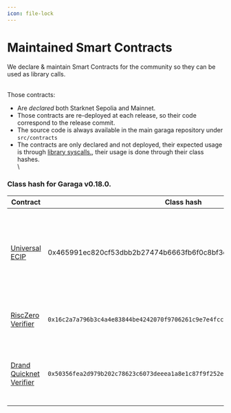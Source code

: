 ```yaml
---
icon: file-lock
---
```


# Maintained Smart Contracts

We declare & maintain Smart Contracts for the community so they can be used as library calls.

\
Those contracts:

* Are _declared_ both Starknet Sepolia and Mainnet.
* Those contracts are re-deployed at each release, so their code correspond to the release commit.
* The source code is always available in the main garaga repository under `src/contracts`
* The contracts are only declared and not deployed, their expected usage is through [library syscalls.](https://book.cairo-lang.org/ch15-03-executing-code-from-another-class.html#library-calls), their usage is done through their class hashes.\
  \\

### Class hash for Garaga v0.18.0.

| Contract                                                                                                          | Class hash                                                          | Description                                                                                                   |
| ----------------------------------------------------------------------------------------------------------------- | ------------------------------------------------------------------- | ------------------------------------------------------------------------------------------------------------- |
| [Universal ECIP](https://github.com/keep-starknet-strange/garaga/tree/main/src/contracts/universal_ecip)          | 0x465991ec820cf53dbb2b27474b6663fb6f0c8bf3dac7db3991960214fad97f5   | A contract allowing to compute elliptic curve multi scalar multiplication for all supported curve identifiers |
| [RiscZero Verifier](https://github.com/keep-starknet-strange/garaga/tree/main/src/contracts/risc0_verifier_bn254) | `0x16c2a7a796b3c4a4e83844be4242070f9706261c9e7e4fcc9e08d13ea7a0e92` | A verifier for RiscZero Groth16-wrapped proofs.                                                               |
| [Drand Quicknet Verifier](https://github.com/keep-starknet-strange/garaga/tree/main/src/contracts/drand_quicknet) | `0x50356fea2d979b202c78623c6073deeea1a8e1c87f9f252ebf1b264e060533b` | A contract to verify Drand signatures. Soon with timelock encryption utilities.                               |
